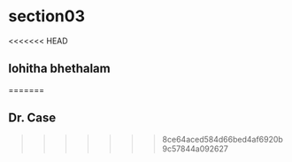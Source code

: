# section03
<<<<<<< HEAD
## lohitha bhethalam
=======
## Dr. Case
>>>>>>> 8ce64aced584d66bed4af6920b9c57844a092627
